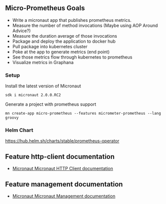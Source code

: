 ## Micro-Prometheus Goals

- Write a micronaut app that publishes prometheus metrics.
- Measure the number of method invocations (Maybe using AOP Around Advice?)
- Measure the duration average of those invocations
- Package and deploy the application to docker hub
- Pull package into kubernetes cluster
- Poke at the app to generate metrics (end point)
- See those metrics flow through kubernetes to prometheus
- Visualize metrics in Graphana 



### Setup
Install the latest version of Micronaut

```sdk i micronaut 2.0.0.RC2```

Generate a project with prometheus support

```mn create-app micro-prometheus --features micrometer-prometheus --lang groovy```


### Helm Chart
https://hub.helm.sh/charts/stable/prometheus-operator

## Feature http-client documentation

- [Micronaut Micronaut HTTP Client documentation](https://docs.micronaut.io/latest/guide/index.html#httpClient)

## Feature management documentation

- [Micronaut Micronaut Management documentation](https://docs.micronaut.io/latest/guide/index.html#management)

